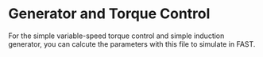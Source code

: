 # Generator and Torque Control
For the simple variable-speed torque control and simple induction generator, you can calcute the parameters with this file to simulate in FAST.